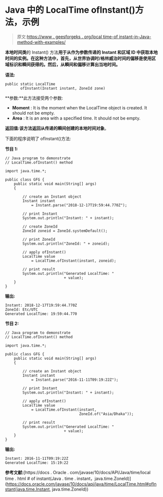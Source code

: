 # Java 中的 LocalTime ofInstant()方法，示例

> 原文:[https://www . geesforgeks . org/local time-of instant-in-Java-method-with-examples/](https://www.geeksforgeeks.org/localtime-ofinstant-method-in-java-with-examples/)

**本地时间类**的 Instant() 方法**用于从作为参数传递的 Instant 和区域 ID 中获取本地时间的实例。在这种方法中，首先，从世界协调时/格林威治时间的偏移是使用区域标识和瞬间获得的。然后，从瞬间和偏移计算出当地时间。**

**语法:**

```
public static LocalTime 
       ofInstant(Instant instant, ZoneId zone)

```

**参数:**此方法接受两个参数:

*   **Moment** : It is the moment when the LocalTime object is created. It should not be empty.
*   **Area** : It is an area with a specified time. It should not be empty.

**返回值:**该方法返回从传递的瞬间创建的**本地时间对象**。

下面的程序说明了 ofInstant()方法:

**节目 1:**

```
// Java program to demonstrate
// LocalTime.ofInstant() method

import java.time.*;

public class GFG {
    public static void main(String[] args)
    {

        // create an Instant object
        Instant instant
            = Instant.parse("2018-12-17T19:59:44.770Z");

        // print Instant
        System.out.println("Instant: " + instant);

        // create ZoneId
        ZoneId zoneid = ZoneId.systemDefault();

        // print ZoneId
        System.out.println("ZoneId: " + zoneid);

        // apply ofInstant()
        LocalTime value
            = LocalTime.ofInstant(instant, zoneid);

        // print result
        System.out.println("Generated LocalTime: "
                           + value);
    }
}
```

**输出:**

```
Instant: 2018-12-17T19:59:44.770Z
ZoneId: Etc/UTC
Generated LocalTime: 19:59:44.770

```

**节目 2:**

```
// Java program to demonstrate
// LocalTime.ofInstant() method

import java.time.*;

public class GFG {
    public static void main(String[] args)
    {

        // create an Instant object
        Instant instant
            = Instant.parse("2016-11-11T09:19:22Z");

        // print Instant
        System.out.println("Instant: " + instant);

        // apply ofInstant()
        LocalTime value
            = LocalTime.ofInstant(instant,
                                  ZoneId.of("Asia/Dhaka"));

        // print result
        System.out.println("Generated LocalTime: "
                           + value);
    }
}
```

**输出:**

```
Instant: 2016-11-11T09:19:22Z
Generated LocalTime: 15:19:22

```

**参考文献:**[https://docs . Oracle . com/javase/10/docs/API/Java/time/local time . html # of instant(Java . time . instant，java.time.ZoneId)](https://docs.oracle.com/javase/10/docs/api/java/time/LocalTime.html#ofInstant(java.time.Instant, java.time.ZoneId))